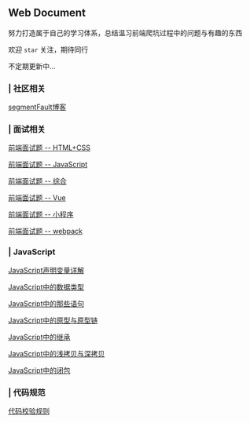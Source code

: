 ## Web Document

努力打造属于自己的学习体系，总结温习前端爬坑过程中的问题与有趣的东西

欢迎 `star` 关注，期待同行

不定期更新中…

### | 社区相关

[segmentFault博客](https://segmentfault.com/u/youdangde_5c8b208a23f95/articles)


### | 面试相关

[前端面试题 -- HTML+CSS](https://github.com/ltadpoles/web-document/issues/2)

[前端面试题 -- JavaScript](https://github.com/ltadpoles/web-document/issues/3)

[前端面试题 -- 综合](https://github.com/ltadpoles/web-document/issues/4)

[前端面试题 -- Vue](https://github.com/ltadpoles/web-document/issues/5)

[前端面试题 -- 小程序](https://github.com/ltadpoles/web-document/issues/6)

[前端面试题 -- webpack](https://github.com/ltadpoles/web-document/issues/7)

### | JavaScript

[JavaScript声明变量详解](https://github.com/ltadpoles/web-document/issues/8)

[JavaScript中的数据类型](https://github.com/ltadpoles/web-document/issues/9)

[JavaScript中的那些语句](https://github.com/ltadpoles/web-document/issues/10)

[JavaScript中的原型与原型链](https://github.com/ltadpoles/web-document/issues/11)

[JavaScript中的继承](https://github.com/ltadpoles/web-document/issues/12)

[JavaScript中的浅拷贝与深拷贝](https://github.com/ltadpoles/web-document/issues/14)

[JavaScript中的闭包](https://github.com/ltadpoles/web-document/issues/15)

### | 代码规范

[代码校验规则](https://github.com/ltadpoles/web-document/tree/master/Other/eslint)

